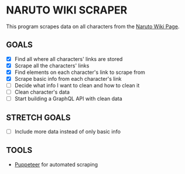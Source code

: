 # NARUTO WIKI SCRAPER

This program scrapes data on all characters from the [Naruto Wiki Page](https://naruto.fandom.com/wiki/Narutopedia).

## GOALS

- [x] Find all where all characters' links are stored
- [x] Scrape all the characters' links
- [x] Find elements on each character's link to scrape from
- [x] Scrape basic info from each character's link
- [ ] Decide what info I want to clean and how to clean it
- [ ] Clean character's data
- [ ] Start building a GraphQL API with clean data

## STRETCH GOALS

- [ ] Include more data instead of only basic info

## TOOLS

- [Puppeteer](https://github.com/GoogleChrome/puppeteer) for automated scraping